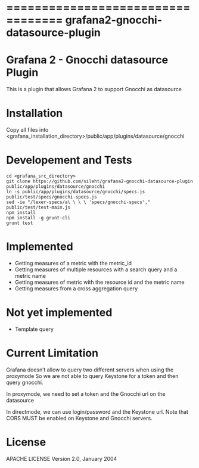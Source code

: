 ==================================
grafana2-gnocchi-datasource-plugin
==================================

Grafana 2 - Gnocchi datasource Plugin
=====================================

This is a plugin that allows Grafana 2 to support Gnocchi as datasource

Installation
============

Copy all files into <grafana_installation_directory>/public/app/plugins/datasource/gnocchi

Developement and Tests
======================

    cd <grafana_src_directory>
    git clone https://github.com/sileht/grafana2-gnocchi-datasource-plugin public/app/plugins/datasource/gnocchi
    ln -s public/app/plugins/datasource/gnocchi/specs.js public/test/specs/gnocchi-specs.js
    sed -ie "/lexer-specs/a\ \ \ \ 'specs/gnocchi-specs'," public/test/test-main.js
    npm install
    npm install -g grunt-cli
    grunt test

Implemented
===========

* Getting measures of a metric with the metric_id
* Getting measures of multiple resources with a search query and a metric name
* Getting measures of metric with the resource id and the metric name
* Getting measures from a cross aggregation query

Not yet implemented
===================

* Template query

Current Limitation
==================

Grafana doesn’t allow to query two different servers when using the proxymode
So we are not able to query Keystone for a token and then query gnocchi.

In proxymode, we need to set a token and the Gnocchi url on the datasource

In directmode, we can use login/password and the Keystone url. 
Note that CORS MUST be enabled on Keystone and Gnocchi servers.


License
=======

APACHE LICENSE Version 2.0, January 2004

